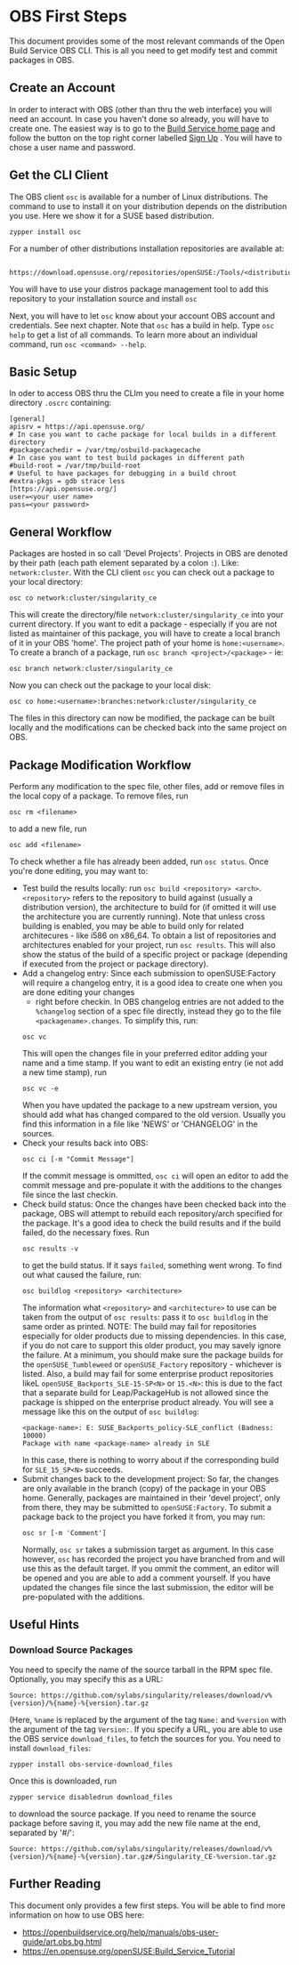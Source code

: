 #  OBS First Steps #

This document provides some of the most relevant commands of the Open Build
Service OBS CLI. This is all you need to get modify test and commit packages
in OBS.

## Create an Account ##

In order to interact with OBS (other than thru the web interface) you will
need an account. In case you haven't done so already, you will have to create
one. The easiest way is to go to the [Build Service home
page](https://build.opensuse.org) and follow the button on the top right
corner labelled
[Sign Up](https://idp-portal.suse.com/univention/self-service/#page=createaccount) .
You will have to chose a user name and password.

## Get the CLI Client ##

The OBS client `osc` is available for a number of Linux distributions.
The command to use to install it on your distribution depends on the
distribution you use. Here we show it for a SUSE based distribution.

```
zypper install osc
```
For a number of other distributions installation repositories are
available at:

```
 https://download.opensuse.org/repositories/openSUSE:/Tools/<distribution>
```
You will have to use your distros package management tool to add this
repository to your installation source and install `osc`

Next, you will have to let `osc` know about your account OBS account
and credentials. See next chapter.
Note that `osc` has a build in help. Type `osc help` to get a list of
all commands. To learn more about an individual command, run
`osc <command> --help`.

## Basic Setup ##

In oder to access OBS thru the CLIm you need to create a file in your
home directory `.oscrc` containing:
```
[general]
apisrv = https://api.opensuse.org/
# In case you want to cache package for local builds in a different directory
#packagecachedir = /var/tmp/osbuild-packagecache
# In case you want to test build packages in different path
#build-root = /var/tmp/build-root
# Useful to have packages for debugging in a build chroot
#extra-pkgs = gdb strace less
[https://api.opensuse.org/]
user=<your user name>
pass=<your password>
```

## General Workflow ##

Packages are hosted in so call 'Devel Projects'. Projects in OBS are denoted
by their path (each path element separated by a colon `:`).
Like: `network:cluster`.
With the CLI client `osc` you can check out a package to your local directory:
```
osc co network:cluster/singularity_ce
```
This will create the directory/file `network:cluster/singularity_ce` into
your current directory.
If you want to edit a package - especially if you are not listed as maintainer
of this package, you will have to create a local branch of it in your OBS
'home'. The project path of your home is `home:<username>`.
To create a branch of a package, run `osc branch <project>/<package>` - ie:
```
osc branch network:cluster/singularity_ce
```
Now you can check out the package to your local disk:
```
osc co home:<username>:branches:network:cluster/singularity_ce
```
The files in this directory can now be modified, the package can be built
locally and the modifications can be checked back into the same project
on OBS.

## Package Modification Workflow ##

Perform any modification to the spec file, other files, add or remove files
in the local copy of a package.
To remove files, run
```
osc rm <filename>
```
to add a new file, run
```
osc add <filename>
```
To check whether a file has already been added, run `osc status`.
Once you're done editing, you may want to:
- Test build the results locally:
  run `osc build <repository> <arch>`. `<repository>` refers to the repository
  to build against (usually a distribution version), <arch> the architecture
  to build for (if omitted it will use the architecture you are currently
  running). Note that unless cross building is enabled, you may be able to
  build only for related architecures - like i586 on x86_64.
  To obtain a list of repositories and architectures enabled for your project,
  run `osc results`. This will also show the status of the build of a specific
  project or package (depending if executed from the project or package
  directory).
- Add a changelog entry:
  Since each submission to openSUSE:Factory will require a changelog entry,
  it is a good idea to create one when you are done editing your changes
  - right before checkin. In OBS changelog entries are not added to the
  `%changelog` section of a spec file directly, instead they go to the file
  `<packagename>.changes`. To simplify this, run:
  ```
  osc vc
  ```
  This will open the changes file in your preferred editor adding your name
  and a time stamp. If you want to edit an existing entry (ie not add a new
  time stamp), run
  ```
  osc vc -e
  ```
  When you have updated the package to a new upstream version, you should
  add what has changed compared to the old version. Usually you find this
  information in a file like 'NEWS' or 'CHANGELOG' in the sources.
- Check your results back into OBS:
  ```
  osc ci [-m "Commit Message"]
  ```
  If the commit message is ommitted, `osc ci` will open an editor to add
  the commit message and pre-populate it with the additions to the changes
  file since the last checkin.
- Check build status:
  Once the changes have been checked back into the package, OBS will attempt
  to rebuild each repository/arch specified for the package.
  It's a good idea to check the build results and if the build failed, do
  the necessary fixes.
  Run
  ```
  osc results -v
  ```
  to get the build status. If it says `failed`, something went wrong.
  To find out what caused the failure, run:
  ```
  osc buildlog <repository> <architecture>
  ```
  The information what `<repository>` and `<architecture>` to use can
  be taken from the output of `osc results`: pass it to `osc buildlog`
  in the same order as printed.
  NOTE: The build may fail for repositories especially for older products
  due to missing dependencies. In this case, if you do not care to support
  this older product, you may savely ignore the failure.
  At a minimum, you should make sure the package builds for the
  `openSUSE_Tumbleweed` or `openSUSE_Factory` repository - whichever is
  listed.
  Also, a build may fail for some enterprise product repositories likeL
  `openSUSE_Backports_SLE-15-SP<N>` or `15.<N>`: this is due to the fact
  that a separate build for Leap/PackageHub is not allowed since the package
  is shipped on the enterprise product already. You will see a message like
  this on the output of `osc buildlog`:
  ```
  <package-name>: E: SUSE_Backports_policy-SLE_conflict (Badness: 10000)
  Package with name <package-name> already in SLE
  ```
  In this case, there is nothing to worry about if the corresponding build
  for `SLE_15_SP<N>` succeeds.
- Submit changes back to the development project:
  So far, the changes are only available in the branch (copy) of the package
  in your OBS home. Generally, packages are maintained in their 'devel project',
  only from there, they may be submitted to `openSUSE:Factory`. To submit a
  package back to the project you have forked it from, you may run:
  ```
  osc sr [-m 'Comment']
  ```
  Normally, `osc sr` takes a submission target as argument. In this case
  however, `osc` has recorded the project you have branched from and will
  use this as the default target.
  If you ommit the comment, an editor will be opened and you are able to
  add a comment yourself. If you have updated the changes file since the
  last submission, the editor will be pre-populated with the additions.

## Useful Hints ##

### Download Source Packages ###

You need to specify the name of the source tarball in the RPM spec file.
Optionally, you may specify this as a URL:
```
Source: https://github.com/sylabs/singularity/releases/download/v%{version}/%{name}-%{version}.tar.gz
```
(Here, `%name` is replaced by the argument of the tag `Name:` and `%version`
with the argument of the tag `Version:`. If you specify a URL, you are able
to use the OBS service `download_files`, to fetch the sources for you.
You need to install `download_files`:
```
zypper install obs-service-download_files
```
Once this is downloaded, run
```
zypper service disabledrun download_files
```
to download the source package. If you need to rename the source package
before saving it, you may add the new file name at the end, separated by
'#/':
```
Source: https://github.com/sylabs/singularity/releases/download/v%{version}/%{name}-%{version}.tar.gz#/Singularity_CE-%version.tar.gz
```

## Further Reading ##

This document only provides a few first steps. You will be able to find
more information on how to use OBS here:

  * https://openbuildservice.org/help/manuals/obs-user-guide/art.obs.bg.html
  * https://en.opensuse.org/openSUSE:Build_Service_Tutorial
